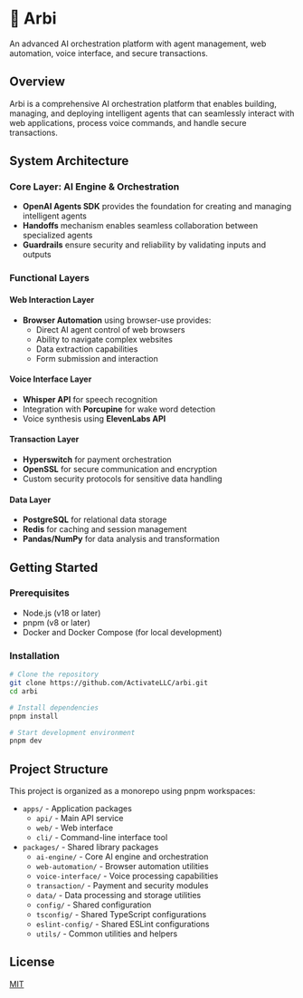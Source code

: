# 🤖 Arbi

An advanced AI orchestration platform with agent management, web automation, voice interface, and secure transactions.

## Overview

Arbi is a comprehensive AI orchestration platform that enables building, managing, and deploying intelligent agents that can seamlessly interact with web applications, process voice commands, and handle secure transactions.

## System Architecture

### Core Layer: AI Engine & Orchestration

- **OpenAI Agents SDK** provides the foundation for creating and managing intelligent agents
- **Handoffs** mechanism enables seamless collaboration between specialized agents
- **Guardrails** ensure security and reliability by validating inputs and outputs

### Functional Layers

#### Web Interaction Layer
- **Browser Automation** using browser-use provides:
  - Direct AI agent control of web browsers
  - Ability to navigate complex websites
  - Data extraction capabilities
  - Form submission and interaction

#### Voice Interface Layer
- **Whisper API** for speech recognition
- Integration with **Porcupine** for wake word detection
- Voice synthesis using **ElevenLabs API**

#### Transaction Layer
- **Hyperswitch** for payment orchestration
- **OpenSSL** for secure communication and encryption
- Custom security protocols for sensitive data handling

#### Data Layer
- **PostgreSQL** for relational data storage
- **Redis** for caching and session management
- **Pandas/NumPy** for data analysis and transformation

## Getting Started

### Prerequisites

- Node.js (v18 or later)
- pnpm (v8 or later)
- Docker and Docker Compose (for local development)

### Installation

```bash
# Clone the repository
git clone https://github.com/ActivateLLC/arbi.git
cd arbi

# Install dependencies
pnpm install

# Start development environment
pnpm dev
```

## Project Structure

This project is organized as a monorepo using pnpm workspaces:

- `apps/` - Application packages
  - `api/` - Main API service
  - `web/` - Web interface
  - `cli/` - Command-line interface tool
- `packages/` - Shared library packages
  - `ai-engine/` - Core AI engine and orchestration
  - `web-automation/` - Browser automation utilities
  - `voice-interface/` - Voice processing capabilities
  - `transaction/` - Payment and security modules
  - `data/` - Data processing and storage utilities
  - `config/` - Shared configuration
  - `tsconfig/` - Shared TypeScript configurations
  - `eslint-config/` - Shared ESLint configurations
  - `utils/` - Common utilities and helpers

## License

[MIT](LICENSE)
